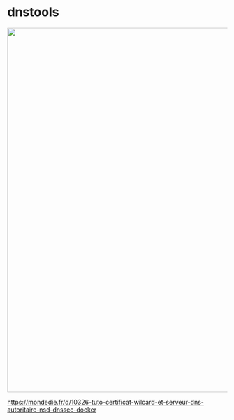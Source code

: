 # dnstools

<a href="https://asciinema.org/a/14?"><img src="https://asciinema.org/a/14.png" width="836"/></a>

https://mondedie.fr/d/10326-tuto-certificat-wilcard-et-serveur-dns-autoritaire-nsd-dnssec-docker
